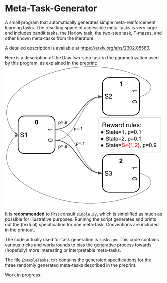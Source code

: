 # Meta-Task-Generator

A small program that automatically generates simple meta-reinforcement learning
tasks. The resulting space of accessible meta-tasks is very large and includes bandit tasks, the Harlow  task, the two-step task, T-mazes, and other
known meta-tasks from the literature.

A detailed description is available at https://arxiv.org/abs/2302.05583. 

Here is a description of the Daw two-step task in the parametrization used by this program, as explained in the preprint:
![Image of the two-step meta-task from the preprint](https://github.com/ThomasMiconi/Meta-Task-Generator/blob/main/twostep.png)



It is **recommended** to first consult `simple.py`, which is simplified as much as
possible for illustrative purposes. Running the script generates and prints out
the (textual) specification for one meta-task. Conventions are included in the printout. 

The code actually used for task generation is `tasks.py`. This code contains
various tricks and workarounds to bias the generative process towards
(hopefully) more interesting or interpretable meta-tasks.

The file `ExampleTasks.txt` contains the generated specifications for the three
randomly generated meta-tasks described in the preprint.

Work in progress.

